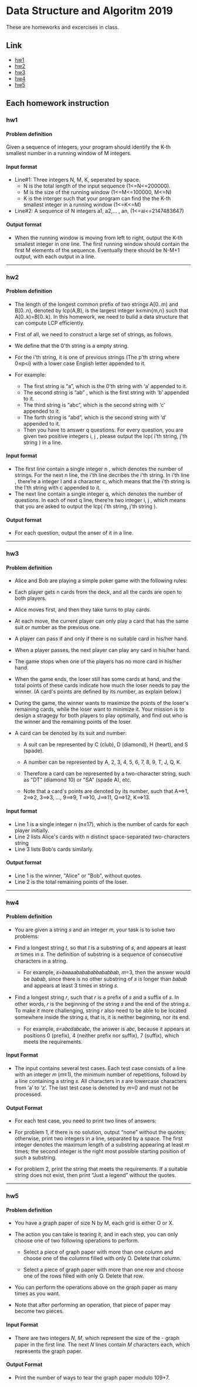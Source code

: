 # Data Structure and Algoritm 2019

These are homeworks and excercises in class.

## Link
- [hw1](#hw1)
- [hw2](#hw2)
- [hw3](#hw3)
- [hw4](#hw4)
- [hw5](#hw5)

## Each homework instruction
### hw1
#### Problem definition
Given a sequence of integers, your program should identify the K-th smallest number in a running window of M integers.

#### Input format
- Line#1: Three integers N, M, K, seperated by space.
  - N is the total length of the input sequence (1<=N<=200000).
  - M is the size of the running window (1<=M<=100000, M<=N)
  - K is the interger such that your program can find the the K-th smallest integer in a running window (1<=K<=M)
- Line#2: A sequence of N integers a1, a2,... , an, (1<=ai<=2147483647)

#### Output format
- When the running window is moving from left to right, output the K-th smallest integer in one line. The first running window should contain the first M elements of the sequence. Eventually there should be N-M+1 output, with each output in a line.
-----
### hw2
#### Problem definition
- The length of the longest common prefix of two strings A[0..m) and B[0..n), denoted by lcp(A,B), is the largest integer k≤min{m,n} such that A[0..k)=B[0..k). In this homework, we need to build a data structure that can compute LCP efficiently.

- First of all, we need to construct a large set of strings, as follows.

- We define that the 0'th string is a empty string.
- For the i'th string, it is one of previous strings (The p'th string where 0≤p<i) with a lower case English letter appended to it.
- For example:
  - The first string is “a”, which is the 0'th string with ‘a’ appended to it.
  - The second string is “ab” , which is the first string with ‘b’ appended to it.
  - The third string is “abc”, which is the second string with ‘c’ appended to it.
  - The forth string is “abd”, which is the second string with ‘d’ appended to it.
  - Then you have to answer q questions. For every question, you are given two positive integers i, j , please output the lcp( i'th string, j'th string ) in a line.
#### Input format

- The first line contain a single integer n , which denotes the number of strings.
For the next n line, the i'th line decribes the i'th string. In i'th line , there’re a integer l and a character c, which means that the i'th string is the l'th string with c appended to it.
- The next line contain a single integer q, which denotes the number of questions.
In each of next q line, there’re two integer i, j , which means that you are asked to output the lcp( i'th string, j'th string ).

#### Output format

- For each question, output the anser of it in a line.
---
### hw3
#### Problem definition
- Alice and Bob are playing a simple poker game with the following rules:

- Each player gets n cards from the deck, and all the cards are open to both players.

- Alice moves first, and then they take turns to play cards.
- At each move, the current player can only play a card that has the same suit or number as the previous one.

- A player can pass if and only if there is no suitable card in his/her hand.

- When a player passes, the next player can play any card in his/her hand.

- The game stops when one of the players has no more card in his/her hand.

- When the game ends, the loser still has some cards at hand, and the total points of these cards indicate how much the loser needs to pay the winner. (A card's points are defined by its number, as explain below.)

- During the game, the winner wants to maximize the points of the loser's remaining cards, while the loser want to minimize it. Your mission is to design a stragegy for both players to play optimally, and find out who is the winner and the remaining points of the loser.

- A card can be denoted by its suit and number:

  - A suit can be represented by C (club), D (diamond), H (heart), and S (spade).
  - A number can be represented by A, 2, 3, 4, 5, 6, 7, 8, 9, T, J, Q, K.
  - Therefore a card can be represented by a two-character string, such as "DT" (diamond 10) or "SA" (spade A), etc.

  - Note that a card's points are denoted by its number, such that A==>1, 2==>2, 3==>3, ..., 9==>9, T==>10, J==>11, Q==>12, K==>13.

#### Input format

- Line 1 is a single integer n (n≤17), which is the number of cards for each player initially.
- Line 2 lists Alice's cards with n distinct space-separated two-characters string
- Line 3 lists Bob's cards similarly.
#### Output format
- Line 1 is the winner, "Alice" or "Bob", without quotes.
- Line 2 is the total remaining points of the loser.

---
### hw4

#### Problem definition
- You are given a string 𝑠 and an integer 𝑚, your task is to solve two problems:

- Find a longest string 𝑡, so that 𝑡 is a substring of 𝑠, and appears at least 𝑚 times in 𝑠. The definition of substring is a sequence of consecutive characters in a string.
  - For example, 𝑠=𝑏𝑎𝑎𝑎𝑎𝑏𝑎𝑏𝑎𝑏𝑎𝑏𝑏𝑎𝑏𝑎𝑏𝑏𝑎𝑏, 𝑚=3, then the answer would be 𝑏𝑎𝑏𝑎𝑏, since there is no other substring of 𝑠 is longer than 𝑏𝑎𝑏𝑎𝑏 and appears at least 3 times in string 𝑠.

- Find a longest string 𝑟, such that 𝑟 is a prefix of 𝑠 and a suffix of 𝑠. In other words, 𝑟 is the beginning of the string 𝑠 and the end of the string 𝑠. To make it more challenging, string 𝑟 also need to be able to be located somewhere inside the string 𝑠, that is, it is neither beginning, nor its end.
  - For example, 𝑠=𝑎𝑏𝑐𝑑𝑎𝑏𝑐𝑎𝑏𝑐, the answer is 𝑎𝑏𝑐, because it appears at positions 0 (prefix), 4 (neither prefix nor suffix), 7 (suffix), which meets the requirements.

#### Input Format

- The input contains several test cases. Each test case consists of a line with an integer 𝑚 (𝑚≥1), the minimum number of repetitions, followd by a line containing a string 𝑠. All characters in 𝑠 are lowercase characters from ‘a’ to ‘z’. The last test case is denoted by 𝑚=0 and must not be processed.

#### Output Format

- For each test case, you need to print two lines of answers:

- For problem 1, if there is no solution, output “none” without the quotes; otherwise, print two integers in a line, separated by a space. The first integer denotes the maximum length of a substring appearing at least 𝑚 times; the second integer is the right most possible starting position of such a substring.

- For problem 2, print the string that meets the requirements. If a suitable string does not exist, then print “Just a legend” without the quotes.
---

### hw5
#### Problem definition
- You have a graph paper of size N by M, each grid is either O or X.

- The action you can take is tearing it, and in each step, you can only choose one of two following operations to perform.

  - Select a piece of graph paper with more than one column and choose one of the columns filled with only O. Delete that column.

  - Select a piece of graph paper with more than one row and choose one of the rows filled with only O. Delete that row.

- You can perform the operations above on the graph paper as many times as you want.

- Note that after performing an operation, that piece of paper may become two pieces.

#### Input Format

- There are two integers 𝑁, 𝑀, which represent the size of the - graph paper in the first line.
The next 𝑁 lines contain 𝑀 characters each, which represents the graph paper.

#### Output Format

- Print the number of ways to tear the graph paper modulo 109+7.